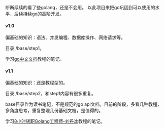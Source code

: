 断断续续的看了些golang，还是不会用。
以此项目来把go巩固到可以使用的水平，后续持续go的高阶开发。

#### v1.0
偏基础的知识：语法、并发编程、数据库操作、网络请求等。

目录 /base/step1。

学习[go中文文档](https://www.topgoer.com/)教程的笔记。


#### v1.1
偏基础的知识：还是教程型的。

目录 /base/step2，和step1内容有很多重复。

base目录作为读书笔记，不是规范的go api文档。目前的阶段，多看几种教程，多角度思考，重复整理几份基础文档，是值得的。

学习[8小时转职Golang工程师-刘丹冰](https://www.yuque.com/aceld/mo95lb)教程的笔记。
